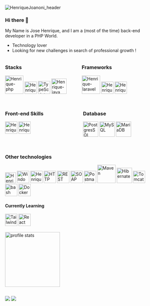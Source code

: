 ![HenriqueJoanoni_header](https://user-images.githubusercontent.com/25181517/117185899-9ccba680-adda-11eb-9003-7c25da391b99.PNG)

### Hi there 👋

My Name is Jose Henrique, and I am a (most of the time) back-end developer in a PHP World.

- Technology lover
- Looking for new challenges in search of professional growth !
  
<div style="display: flex;">
  <div style="margin-right: 50px">
    <h3>Stacks</h3>
    <img alt="Henrique-php" height="60" width="60" src="https://github.com/marwin1991/profile-technology-icons/assets/76662862/dbbc299a-8356-45e4-9d2e-a6c21b4569cf"/>
    <img alt="Henrique-js" height="40" width="40" src="https://user-images.githubusercontent.com/25181517/117447155-6a868a00-af3d-11eb-9cfe-245df15c9f3f.png">
    <img alt="TypeScript" height="42" width="40" src="https://user-images.githubusercontent.com/25181517/183890598-19a0ac2d-e88a-4005-a8df-1ee36782fde1.png"/>
    <img alt="Henrique-java" width="50" src="https://user-images.githubusercontent.com/25181517/117201156-9a724800-adec-11eb-9a9d-3cd0f67da4bc.png"/>
  </div>

  <div>
      <h3> Frameworks </h3>
      <img alt="Henrique-laravel" height="60" src="https://github.com/marwin1991/profile-technology-icons/assets/25181517/afcf1c98-544e-41fb-bf44-edba5e62809a"/>
      <img alt="Henrique-symfony" height="40" width="40" src="https://skillicons.dev/icons?i=symfony"/>
      <img alt="Henrique-bootstrap" height="40" width="40" src="https://user-images.githubusercontent.com/25181517/183898054-b3d693d4-dafb-4808-a509-bab54cf5de34.png"/>
  </div>
</div>

##

<div style="display: flex;">
  <div style="margin-right: 130px">
    <h3>Front-end Skills </h3>
    <img alt="Henrique-html" height="40" width="40" src="https://user-images.githubusercontent.com/25181517/192158954-f88b5814-d510-4564-b285-dff7d6400dad.png">
    <img alt="Henrique-css" height="40" width="40" src="https://user-images.githubusercontent.com/25181517/183898674-75a4a1b1-f960-4ea9-abcb-637170a00a75.png">
  </div>

  <div>
    <h3>Database</h3>
    <img alt="PostgresSQL" height="50" width="50" src="https://user-images.githubusercontent.com/25181517/117208740-bfb78400-adf5-11eb-97bb-09072b6bedfc.png"/>
    <img alt="MySQL" height="50" width="50" src="https://user-images.githubusercontent.com/25181517/183896128-ec99105a-ec1a-4d85-b08b-1aa1620b2046.png"/>
    <img alt="MariaDB" height="50" width="50" src="https://github.com/marwin1991/profile-technology-icons/assets/136815194/3c698a4f-84e4-4849-a900-476b14311634"/>
  </div>
</div>

##

<div style="display: flex;">
  <div>
      <h3>Other technologies</h3>
      <img alt="Henrique-ubuntu" height="35" width="35" src="https://user-images.githubusercontent.com/25181517/186884153-99edc188-e4aa-4c84-91b0-e2df260ebc33.png"/>
      <img alt="Windows" width="40" src="https://user-images.githubusercontent.com/25181517/186884150-05e9ff6d-340e-4802-9533-2c3f02363ee3.png"/>
      <img alt="Henrique-php-storm" height="40" width="40" src="https://skillicons.dev/icons?i=phpstorm"/>
      <img alt="HTTP" width="40" src="https://user-images.githubusercontent.com/25181517/192107854-765620d7-f909-4953-a6da-36e1ef69eea6.png"/>
      <img alt="REST" width="40" src="https://user-images.githubusercontent.com/25181517/192107858-fe19f043-c502-4009-8c47-476fc89718ad.png"/>
      <img alt="SOAP" width="40" src="https://user-images.githubusercontent.com/25181517/192107860-9a9f0894-0e34-4ab3-964d-6297ee4c00e9.png"/>
      <img alt="Postman" width="40" src="https://user-images.githubusercontent.com/25181517/192109061-e138ca71-337c-4019-8d42-4792fdaa7128.png"/>
      <img alt="Maven" width="60" src="https://user-images.githubusercontent.com/25181517/117207242-07d5a700-adf4-11eb-975e-be04e62b984b.png"/>
      <img alt="Hibernate" width="50" src="https://user-images.githubusercontent.com/25181517/117207493-49665200-adf4-11eb-808e-a9c0fcc2a0a0.png"/>
      <img alt="Tomcat" width="40" src="https://user-images.githubusercontent.com/25181517/183894676-137319b5-1364-4b6a-ba4f-e9fc94ddc4aa.png"/>
      <img alt="bash" width="40" src="https://user-images.githubusercontent.com/25181517/192158606-7c2ef6bd-6e04-47cf-b5bc-da2797cb5bda.png"/>
      <img alt="Docker" width="40" src="https://user-images.githubusercontent.com/25181517/117207330-263ba280-adf4-11eb-9b97-0ac5b40bc3be.png"/>
  </div>
</div>

<div style="display: flex;">
  <div>
    <h4>Currently Learning</h4>
    <img alt="Tailwind CSS" width="40" src="https://user-images.githubusercontent.com/25181517/202896760-337261ed-ee92-4979-84c4-d4b829c7355d.png"/>
    <img alt="React" width="40" src="https://user-images.githubusercontent.com/25181517/183897015-94a058a6-b86e-4e42-a37f-bf92061753e5.png"/>
  </div>
</div>
<br>
<div>
  <a href="https://github.com/HenriqueJoanoni">
  <img height="180em" alt="profile stats" src="https://github-readme-stats.vercel.app/api?username=HenriqueJoanoni&show_icons=true&theme=tokyonight&include_all_commits=true&count_private=true"/>
</div>
  
  ##
 
<div> 
  <a href="mailto:henrique.joanoni@gmail.com" target="_blank"><img src="https://skillicons.dev/icons?i=gmail"></a>
  <a href="https://www.linkedin.com/in/henrique-joanoni/?locale=en_US" target="_blank"><img src="https://skillicons.dev/icons?i=linkedin"></a> 
</div>
